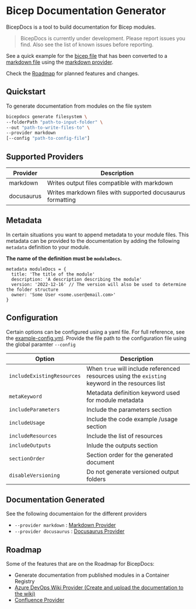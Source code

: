 # Bicep Documentation Generator

BicepDocs is a tool to build documentation for Bicep modules.

> BicepDocs is currently under development. Please report issues you find. Also see the list of known issues before reporting.

See a quick example for the [bicep file](./docs/providers/examples/inputs/resources/resource-groups.bicep) that has been converted to a [markdown file](./docs/providers/examples/generated-output/resources/resource-groups.md) using the [markdown provider](./docs/providers/markdown-provider.md).

Check the [Roadmap](#roadmap) for planned features and changes.

## Quickstart

To generate documentation from modules on the file system

```sh
bicepdocs generate filesystem \
--folderPath "path-to-input-folder" \
--out "path-to-write-files-to" \
--provider markdown
[--config "path-to-config-file"]

```

## Supported Providers

| Provider   | Description                                                |
| ---------- | ---------------------------------------------------------- |
| markdown   | Writes output files compatible with markdown               |
| docusaurus | Writes markdown files with supported docusaurus formatting |

## Metadata

In certain situations you want to append metadata to your module files. This metadata can be provided to the documentation by adding the following `metadata` definition to your module.

**The name of the definition must be `moduleDocs`.**

```bicep
metadata moduleDocs = {
  title: 'The title of the module'
  description: 'A description describing the module'
  version: '2022-12-16' // The version will also be used to determine the folder structure
  owner: 'Some User <some.user@email.com>'
}
```

## Configuration

Certain options can be configured using a yaml file. For full reference, see the [example-config.yml](./docs/example-config.yml). Provide the file path to the configuration file using the global paramter `--config`

| Option                     | Description                                                                                      |
| -------------------------- | ------------------------------------------------------------------------------------------------ |
| `includeExistingResources` | When `true` will include referenced resources using the `existing` keyword in the resources list |
| `metaKeyword`              | Metadata definition keyword used for module metadata                                             |
| `includeParameters`        | Include the parameters section                                                                   |
| `includeUsage`             | Include the code example /usage section                                                          |
| `includeResources`         | Include the list of resources                                                                    |
| `includeOutputs`           | Inlude the outputs section                                                                       |
| `sectionOrder`             | Section order for the generated document                                                         |
| `disableVersioning`        | Do not generate versioned output folders                                                         |

## Documentation Generated

See the following documentaion for the different providers

- `--provider markdown` : [Markdown Provider](./docs/providers/markdown-provider.md)
- `--provider docusaurus` : [Docusaurus Provider](./docs/providers/docusaurus-provider.md)

## Roadmap

Some of the features that are on the Roadmap for BicepDocs:

- Generate documentation from published modules in a Container Registry
- [Azure DevOps Wiki Provider (Create and upload the documentation to the wiki)](https://github.com/joachimdalen/bicepdocs/issues/2)
- [Confluence Provider](https://github.com/joachimdalen/bicepdocs/issues/1)
